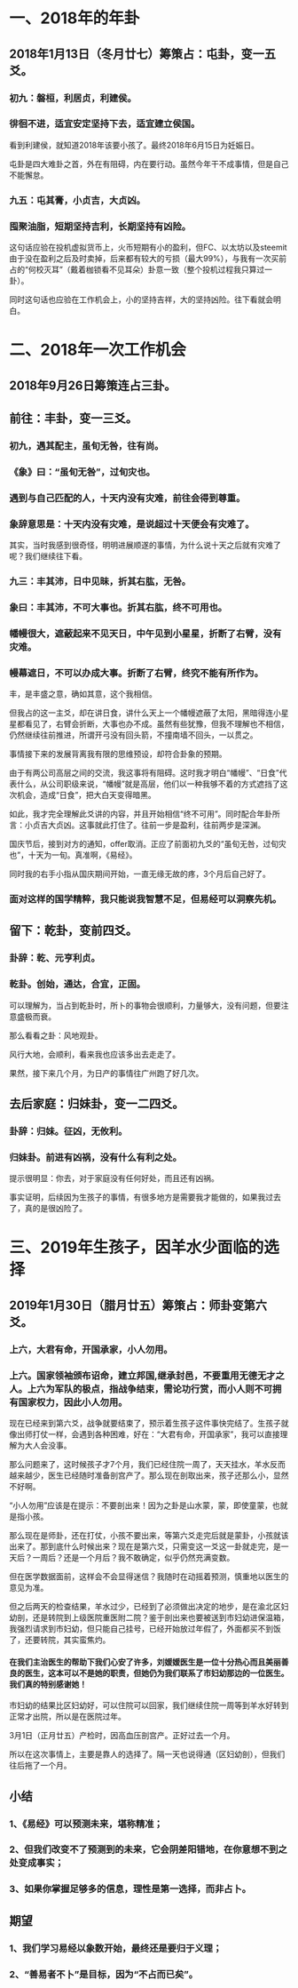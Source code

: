# 一、2018年的年卦
## 2018年1月13日（冬月廿七）筹策占：屯卦，变一五爻。

### 初九：磐桓，利居贞，利建侯。
### 徘徊不进，适宜安定坚持下去，适宜建立侯国。

看到利建侯，就知道2018年该要小孩了。最终2018年6月15日为妊娠日。

屯卦是四大难卦之首，外在有阻碍，内在要行动。虽然今年干不成事情，但是自己不能懈怠。

### 九五：屯其膏，小贞吉，大贞凶。
### 囤聚油脂，短期坚持吉利，长期坚持有凶险。

这句话应验在投机虚拟货币上，火币短期有小的盈利，但FC、以太坊以及steemit由于没在盈利之后及时卖掉，后来都有较大的亏损（最大99%），与我有一次买前占的“何校灭耳”（戴着枷锁看不见耳朵）卦意一致（整个投机过程我只算过一卦）。

同时这句话也应验在工作机会上，小的坚持吉祥，大的坚持凶险。往下看就会明白。


# 二、2018年一次工作机会
## 2018年9月26日筹策连占三卦。

## 前往：丰卦，变一三爻。

### 初九，遇其配主，虽旬无咎，往有尚。 
### 《象》曰：“虽旬无咎”，过旬灾也。
### 遇到与自己匹配的人，十天内没有灾难，前往会得到尊重。
### 象辞意思是：十天内没有灾难，是说超过十天便会有灾难了。

其实，当时我感到很奇怪，明明进展顺遂的事情，为什么说十天之后就有灾难了呢？我们继续往下看。

### 九三：丰其沛，日中见昧，折其右肱，无咎。
### 象曰：丰其沛，不可大事也。折其右肱，终不可用也。
### 幡幔很大，遮蔽起来不见天日，中午见到小星星，折断了右臂，没有灾难。
### 幔幕遮日，不可以办成大事。折断了右臂，终究不能有所作为。

丰，是丰盛之意，确如其意，这个我相信。

但我占的这一主爻，却在讲日食，讲什么天上一个幡幔遮蔽了太阳，黑暗得连小星星都看见了，右臂会折断，大事也办不成。虽然有些犹豫，但我不理解也不相信，仍然继续往前推进，所谓开弓没有回头箭，不撞南墙不回头，一以贯之。

事情接下来的发展背离我有限的思维预设，却符合卦象的预期。

由于有两公司高层之间的交流，我这事将有阻碍。这时我才明白“幡幔”、“日食”代表什么，从公司职级来说，“幡幔”就是高层，他们以一种我够不着的方式遮挡了这次机会，造成“日食”，把大白天变得暗黑。

如此，我才完全理解此爻讲的内容，并且开始相信“终不可用”。同时配合年卦所言：小贞吉大贞凶。这事就此打住了。往前一步是盈利，往前两步是深渊。

国庆节后，接到对方的通知，offer取消。正应了前面初九爻的“虽旬无咎，过旬灾也”，十天为一旬。真准啊，《易经》。

同时我的右手小指从国庆期间开始，一直无缘无故的疼，3个月后自己好了。

### 面对这样的国学精粹，我只能说我智慧不足，但易经可以洞察先机。



## 留下：乾卦，变前四爻。

### 卦辞：乾、元亨利贞。
### 乾卦。创始，通达，合宜，正固。

可以理解为，当占到乾卦时，所卜的事物会很顺利，力量够大，没有问题，但要注意盛极而衰。

那么看看之卦：风地观卦。

风行大地，会顺利，看来我也应该多出去走走了。

果然，接下来几个月，为日产的事情往广州跑了好几次。


## 去后家庭：归妹卦，变一二四爻。

### 卦辞：归妹。征凶，无攸利。
### 归妹卦。前进有凶祸，没有什么有利之处。

提示很明显：你去，对于家庭没有任何好处，而且还有凶祸。

事实证明，后续因为生孩子的事情，有很多地方是需要我才能做的，如果我过去了，真的是很凶险了。

# 三、2019年生孩子，因羊水少面临的选择
## 2019年1月30日（腊月廿五）筹策占：师卦变第六爻。

### 上六，大君有命，开国承家，小人勿用。
### 上六。国家领袖颁布诏命，建立邦国,继承封邑，不要重用无德无才之人。上六为军队的极点，指战争结束，需论功行赏，而小人则不可拥有国家权力，因此小人勿用。

现在已经来到第六爻，战争就要结束了，预示着生孩子这件事快完结了。生孩子就像出师打仗一样，会遇到各种困难，好在：“大君有命，开国承家”，我可以直接理解为大人会没事。

那么问题来了，这时候孩子才7个月，我们已经住院一周了，天天挂水，羊水反而越来越少，医生已经随时准备剖宫产了。那么现在剖取出来，孩子还那么小，显然不好啊。

“小人勿用”应该是在提示：不要剖出来！因为之卦是山水蒙，蒙，即使童蒙，也就是指小孩。

那么现在是师卦，还在打仗，小孩不要出来，等第六爻走完后就是蒙卦，小孩就该出来了。那到底什么时候出来？现在是第六爻，只需变这一爻这一卦就走完，是一天后？一周后？还是一个月后？我不敢确定，似乎仍然充满变数。

但在医学数据面前，这样会不会显得迷信？我随时在动摇着预测，慎重地以医生的意见为准。

但之后两天的检查结果，羊水过少，已经到了必须做出决定的地步，是在渝北区妇幼剖，还是转院到上级医院重医附二院？鉴于剖出来也要被送到市妇幼进保温箱，我强烈请求到市妇幼，但只能自己挂号，已经开始放过年假了，外面都买不到饭了，还要转院，其实蛮焦灼。

#### 在我们主治医生的帮助下我们心安了许多，刘媛媛医生是一位十分热心而且美丽善良的医生，这本可以不是她的职责，但她仍为我们联系了市妇幼那边的一位医生。我们真的特别感谢她！

市妇幼的结果比区妇幼好，可以住院可以回家，我们继续住院一周等到羊水好转到正常才出院，所以是在医院过年。

3月1日（正月廿五）产检时，因高血压剖宫产。正好过去一个月。

所以在这次事情上，主要是靠人的选择了。隔一天也说得通（区妇幼剖），但我们往后拖了一个月。

## 小结
### 1、《易经》可以预测未来，堪称精准；
### 2、但我们改变不了预测到的未来，它会阴差阳错地，在你意想不到之处变成事实；
### 3、如果你掌握足够多的信息，理性是第一选择，而非占卜。
## 期望
### 1、我们学习易经以象数开始，最终还是要归于义理；
### 2、“善易者不卜”是目标，因为“不占而已矣”。
